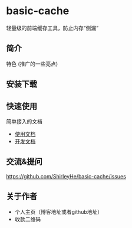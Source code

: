 # basic-cache

轻量级的前端缓存工具，防止内存“侧漏”

## 简介

特色 (推广的一些亮点)

## 安装下载


## 快速使用

简单接入的文档

- [使用文档](./doc/use/README.md)
- [开发文档](./doc/dev/README.md)

## 交流&提问

https://github.com/ShirleyHe/basic-cache/issues

## 关于作者

- 个人主页（博客地址或者github地址）
- 收款二维码
